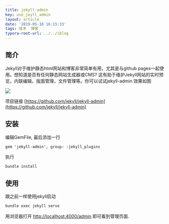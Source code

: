 ```yaml
---
title: jekyll-admin
key: use_jeyll_admin
layout: article
date: '2019-05-10 16:15:33'
tags: 技术  博客
typora-root-url: ../../iblog
---
```


## 简介
Jekyll对于维护静态html网站和博客非常简单有用，尤其是与github pages一起使用。想知道是否有任何静态网站生成器或CMS? 这有助于维护Jekyll网站的实时预览，内联编辑，版面管理，文件管理等。你可以试试jekyll-admin
效果如图

![](http://img.azhangbaobao.cn/img/jekyll-admin.png)

项目链接
[https://github.com/jekyll/jekyll-admin](https://github.com/jekyll/jekyll-admin)

## 安装

编辑GemFile, 最后添加一行
```gem
gem 'jekyll-admin', group: :jekyll_plugins
```

执行
```bash
bundle install
```

## 使用
跟之前一样使用jekyll启动
```bash
bundle exec jekyll serve
```
用浏览器打开  [http://localhost:4000/admin](http://localhost:4000/admin)  即可看到管理页面.
